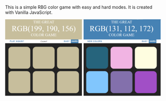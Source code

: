 This is a simple RBG color game with easy and hard modes. It is created with Vanilla JavaScript.

![Getting Started](/rgb.png)